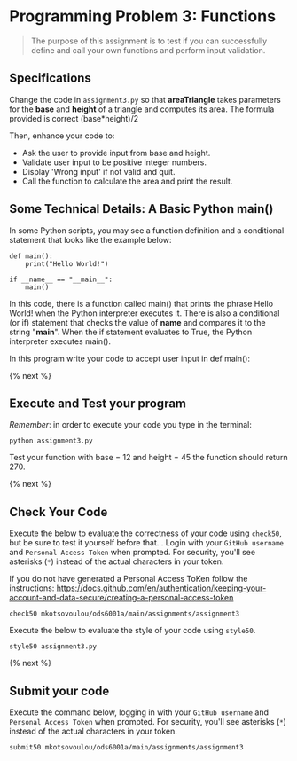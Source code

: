 # Programming Problem 3: Functions 

> The purpose of this assignment is to test if you can successfully define and call your own functions and perform input validation.

## Specifications

Change the code in `assignment3.py` so that **areaTriangle** takes parameters for the **base** and **height** of a triangle and computes its area. 
The formula provided is correct (base*height)/2

Then, enhance your code to:
- Ask the user to provide input from base and height.
- Validate user input to be positive integer numbers.
- Display 'Wrong input' if not valid and quit.
- Call the function to calculate the area and print the result. 


## Some Technical Details: A Basic Python main()

In some Python scripts, you may see a function definition and a conditional statement that looks like the example below:
```
def main():
    print("Hello World!")

if __name__ == "__main__":
    main()
```
In this code, there is a function called main() that prints the phrase Hello World! when the Python interpreter executes it. There is also a conditional (or if) statement that checks the value of __name__ and compares it to the string "__main__". When the if statement evaluates to True, the Python interpreter executes main().

In this program write your code to accept user input in def main():


{% next %}

## Execute and Test your program 

*Remember*: in order to execute your code you type in the terminal:

```
python assignment3.py
```

Test your function with base = 12 and height = 45 the function should return 270.


{% next %}

## Check Your Code

Execute the below to evaluate the correctness of your code using `check50`, but be sure to test it yourself before that...
Login with your `GitHub username` and `Personal Access Token` when prompted. For security, you'll see asterisks (`*`) instead of the actual characters in your token. 

If you do not have generated a Personal Access ToKen follow the instructions: 
https://docs.github.com/en/authentication/keeping-your-account-and-data-secure/creating-a-personal-access-token

```
check50 mkotsovoulou/ods6001a/main/assignments/assignment3
```

Execute the below to evaluate the style of your code using `style50`.

```
style50 assignment3.py
```

{% next %}

## Submit your code

Execute the command below, logging in with your `GitHub username` and `Personal Access Token` when prompted. For security, you'll see asterisks (`*`) instead of the actual characters in your token. 

```
submit50 mkotsovoulou/ods6001a/main/assignments/assignment3
```

